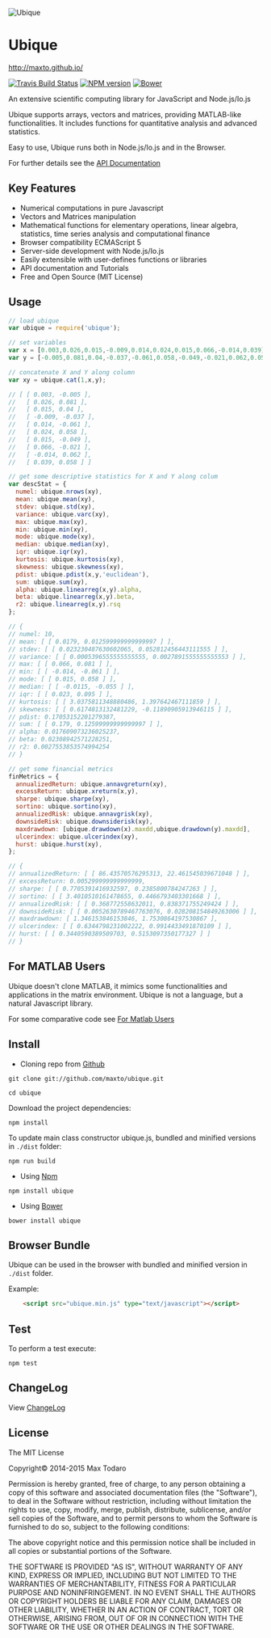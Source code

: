 ![Ubique](http://maxto.github.io/ubiquelogo.jpeg)

# Ubique
http://maxto.github.io/

[![Travis Build Status](https://travis-ci.org/maxto/ubique.svg?style=flat)](https://travis-ci.org/maxto/ubique)
[![NPM version](http://img.shields.io/npm/v/ubique.svg?style=flat)](https://www.npmjs.com/package/ubique)
[![Bower](https://img.shields.io/bower/v/bootstrap.svg?style=flat)](http://bower.io/search/?q=ubique)

An extensive scientific computing library for JavaScript and Node.js/Io.js
 
Ubique supports arrays, vectors and matrices, providing MATLAB-like functionalities. It includes functions for quantitative analysis and advanced statistics. 

Easy to use, Ubique runs both in Node.js/Io.js and in the Browser.

For further details see the [API Documentation](/doc/contents.md)

## Key Features

- Numerical computations in pure Javascript
- Vectors and Matrices manipulation
- Mathematical functions for elementary operations, linear algebra, statistics, time series analysis and computational finance
- Browser compatibility ECMAScript 5
- Server-side development with Node.js/Io.js
- Easily extensible with user-defines functions or libraries
- API documentation and Tutorials
- Free and Open Source (MIT License)

## Usage

```js
// load ubique
var ubique = require('ubique');

// set variables
var x = [0.003,0.026,0.015,-0.009,0.014,0.024,0.015,0.066,-0.014,0.039];
var y = [-0.005,0.081,0.04,-0.037,-0.061,0.058,-0.049,-0.021,0.062,0.058];

// concatenate X and Y along column
var xy = ubique.cat(1,x,y);

// [ [ 0.003, -0.005 ],
//   [ 0.026, 0.081 ],
//   [ 0.015, 0.04 ],
//   [ -0.009, -0.037 ],
//   [ 0.014, -0.061 ],
//   [ 0.024, 0.058 ],
//   [ 0.015, -0.049 ],
//   [ 0.066, -0.021 ],
//   [ -0.014, 0.062 ],
//   [ 0.039, 0.058 ] ]

// get some descriptive statistics for X and Y along colum
var descStat = {
  numel: ubique.nrows(xy),
  mean: ubique.mean(xy),
  stdev: ubique.std(xy),
  variance: ubique.varc(xy),
  max: ubique.max(xy),
  min: ubique.min(xy),
  mode: ubique.mode(xy),
  median: ubique.median(xy),
  iqr: ubique.iqr(xy),
  kurtosis: ubique.kurtosis(xy),
  skewness: ubique.skewness(xy),
  pdist: ubique.pdist(x,y,'euclidean'),
  sum: ubique.sum(xy),
  alpha: ubique.linearreg(x,y).alpha,
  beta: ubique.linearreg(x,y).beta,
  r2: ubique.linearreg(x,y).rsq
};

// {
// numel: 10,
// mean: [ [ 0.0179, 0.012599999999999997 ] ],
// stdev: [ [ 0.023230487630602065, 0.052812456443111555 ] ],
// variance: [ [ 0.0005396555555555555, 0.0027891555555555553 ] ],
// max: [ [ 0.066, 0.081 ] ],
// min: [ [ -0.014, -0.061 ] ],
// mode: [ [ 0.015, 0.058 ] ],
// median: [ [ -0.0115, -0.055 ] ],
// iqr: [ [ 0.023, 0.095 ] ],
// kurtosis: [ [ 3.0375811348880486, 1.397642467111859 ] ],
// skewness: [ [ 0.6174813132481229, -0.11890905913946115 ] ],
// pdist: 0.17053152201279387,
// sum: [ [ 0.179, 0.12599999999999997 ] ],
// alpha: 0.017609073236025237,
// beta: 0.02308942571228251,
// r2: 0.0027553853574994254
// }

// get some financial metrics
finMetrics = {
  annualizedReturn: ubique.annavgreturn(xy),
  excessReturn: ubique.xreturn(x,y),
  sharpe: ubique.sharpe(xy),
  sortino: ubique.sortino(xy),
  annualizedRisk: ubique.annavgrisk(xy),
  downsideRisk: ubique.downsiderisk(xy),
  maxdrawdown: [ubique.drawdown(x).maxdd,ubique.drawdown(y).maxdd],
  ulcerindex: ubique.ulcerindex(xy),
  hurst: ubique.hurst(xy),
};

// {
// annualizedReturn: [ [ 86.43570576295313, 22.461545039671048 ] ],
// excessReturn: 0.005299999999999999,
// sharpe: [ [ 0.7705391416932597, 0.2385800784247263 ] ],
// sortino: [ [ 3.4010510161478655, 0.4466793403301668 ] ],
// annualizedRisk: [ [ 0.368772558632011, 0.838371755249424 ] ],
// downsideRisk: [ [ 0.0052630789467763076, 0.028208154849263006 ] ],
// maxdrawdown: [ 1.346153846153846, 1.7530864197530867 ],
// ulcerindex: [ [ 0.6344798231002222, 0.9914433491870109 ] ],
// hurst: [ [ 0.3440590389509703, 0.5153097350177327 ] ]
// }
```

## For MATLAB Users

Ubique doesn't clone MATLAB, it mimics some functionalities and applications in the matrix environment. Ubique is not a language, but a natural Javascript library.

For some comparative code see [For Matlab Users](/doc/formatlabusers.md)

## Install

- Cloning repo from [Github](https://github.com/)

```
git clone git://github.com/maxto/ubique.git

cd ubique
```

Download the project dependencies:

```
npm install
```

To update main class constructor ubique.js, bundled and minified versions in `./dist` folder:

```
npm run build
```

- Using [Npm](https://www.npmjs.com/package/ubique)

```
npm install ubique
```

- Using [Bower](http://bower.io/search/?q=ubique)


```
bower install ubique
```

## Browser Bundle

Ubique can be used in the browser with bundled and minified version in `./dist` folder.

Example:

```html
	<script src="ubique.min.js" type="text/javascript"></script>
```

## Test

To perform a test execute:

```
npm test
```

## ChangeLog

View [ChangeLog](CHANGELOG.md) 

## License

The MIT License 

Copyright© 2014-2015 Max Todaro

Permission is hereby granted, free of charge, to any person obtaining a copy
of this software and associated documentation files (the "Software"), to deal
in the Software without restriction, including without limitation the rights
to use, copy, modify, merge, publish, distribute, sublicense, and/or sell
copies of the Software, and to permit persons to whom the Software is
furnished to do so, subject to the following conditions:

The above copyright notice and this permission notice shall be included in all
copies or substantial portions of the Software.

THE SOFTWARE IS PROVIDED "AS IS", WITHOUT WARRANTY OF ANY KIND, EXPRESS OR
IMPLIED, INCLUDING BUT NOT LIMITED TO THE WARRANTIES OF MERCHANTABILITY,
FITNESS FOR A PARTICULAR PURPOSE AND NONINFRINGEMENT. IN NO EVENT SHALL THE
AUTHORS OR COPYRIGHT HOLDERS BE LIABLE FOR ANY CLAIM, DAMAGES OR OTHER
LIABILITY, WHETHER IN AN ACTION OF CONTRACT, TORT OR OTHERWISE, ARISING FROM,
OUT OF OR IN CONNECTION WITH THE SOFTWARE OR THE USE OR OTHER DEALINGS IN THE
SOFTWARE.







